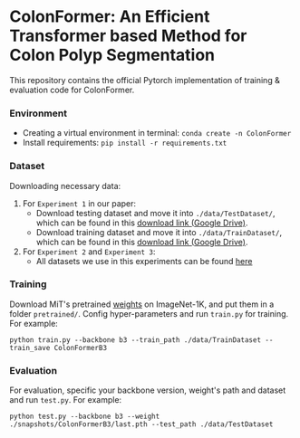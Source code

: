 # ColonFormer: An Efficient Transformer based Method for Colon Polyp Segmentation
This repository contains the official Pytorch implementation of training & evaluation code for ColonFormer.

### Environment
- Creating a virtual environment in terminal: `conda create -n ColonFormer`
- Install requirements: `pip install -r requirements.txt`

### Dataset
Downloading necessary data:
1. For `Experiment 1` in our paper: 
    - Download testing dataset and move it into `./data/TestDataset/`, which can be found in this [download link (Google Drive)](https://drive.google.com/file/d/1o8OfBvYE6K-EpDyvzsmMPndnUMwb540R/view).
    - Download training dataset and move it into `./data/TrainDataset/`, which can be found in this [download link (Google Drive)](https://drive.google.com/file/d/1lODorfB33jbd-im-qrtUgWnZXxB94F55/view).
2. For `Experiment 2` and `Experiment 3`:
    - All datasets we use in this experiments can be found [here](https://drive.google.com/drive/folders/1KtabJmFvLSvPzyb-MsLuqY7BfWceUmZ8?usp=sharing)
    
### Training
Download MiT's pretrained [weights](https://drive.google.com/drive/folders/1b7bwrInTW4VLEm27YawHOAMSMikga2Ia) on ImageNet-1K, and put them in a folder `pretrained/`.
Config hyper-parameters and run `train.py` for training. For example:
```
python train.py --backbone b3 --train_path ./data/TrainDataset --train_save ColonFormerB3
```
### Evaluation
For evaluation, specific your backbone version, weight's path and dataset and run `test.py`. For example:
```
python test.py --backbone b3 --weight ./snapshots/ColonFormerB3/last.pth --test_path ./data/TestDataset
```
